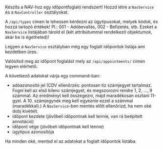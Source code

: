 Készíts a NAV-hoz egy időpontfoglaló rendszert!
Hozzd létre a `NavService` és a `NavController` osztályokat.

A `/api/types` címen le lehessen kérdezni az ügytípusokat, melyek kódok, és hozzá tartozó értékek!
Pl.: 001 - Adóbevallás, 002 - Befizetés, stb. 
Ezeket a `NavService` listájában tárold el (két attribútummal rendelkező objektumok, akár be is égetheted)!

Legyen a `NavService` osztályban még egy foglalt időpontok listája ami kezdetben üres.

Valósítsd meg az időpont foglalást mely az `/api/appointments/` címen legyen elérhető.

A következő adatokat várja egy command-ban:
* adóazonosító jel (CDV ellenőrzés: pontosan tíz számjegyet tartalmaz. Fogni kell az első kilenc számjegyet,
  és megszorozni rendre 1, 2, ..., 9 számmal. Az eredményt kell összegezni, majd maradékosan osztani 11-gyel.
  A 10. számjegynek meg kell egyeznie ezzel a számmal (maradékkal).)
  A `NavService`-ben mentés előtt ellenőrizd, ha nem oké dobj kivételt.
* időpont kezdete (jövőbeli időpontnak kell lennie, van rá beépített annotáció)
* időpont vége (jövőbeli időpontnak kell lennie)
* ügytípus azonosítója  

Ha minden oké, mentsd el az adatokat a foglalt időpontok listába.